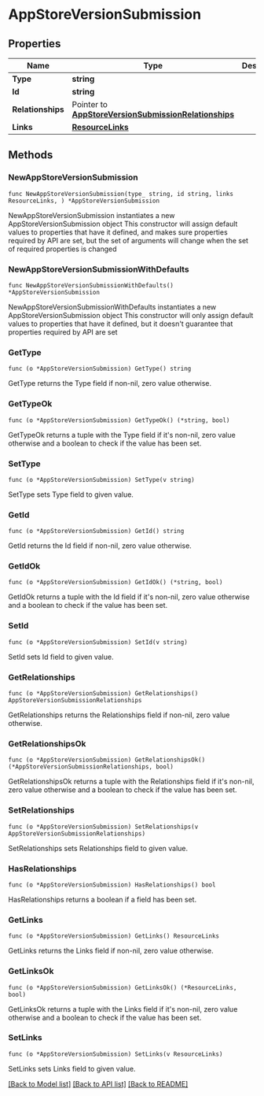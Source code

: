 # AppStoreVersionSubmission

## Properties

Name | Type | Description | Notes
------------ | ------------- | ------------- | -------------
**Type** | **string** |  | 
**Id** | **string** |  | 
**Relationships** | Pointer to [**AppStoreVersionSubmissionRelationships**](AppStoreVersionSubmissionRelationships.md) |  | [optional] 
**Links** | [**ResourceLinks**](ResourceLinks.md) |  | 

## Methods

### NewAppStoreVersionSubmission

`func NewAppStoreVersionSubmission(type_ string, id string, links ResourceLinks, ) *AppStoreVersionSubmission`

NewAppStoreVersionSubmission instantiates a new AppStoreVersionSubmission object
This constructor will assign default values to properties that have it defined,
and makes sure properties required by API are set, but the set of arguments
will change when the set of required properties is changed

### NewAppStoreVersionSubmissionWithDefaults

`func NewAppStoreVersionSubmissionWithDefaults() *AppStoreVersionSubmission`

NewAppStoreVersionSubmissionWithDefaults instantiates a new AppStoreVersionSubmission object
This constructor will only assign default values to properties that have it defined,
but it doesn't guarantee that properties required by API are set

### GetType

`func (o *AppStoreVersionSubmission) GetType() string`

GetType returns the Type field if non-nil, zero value otherwise.

### GetTypeOk

`func (o *AppStoreVersionSubmission) GetTypeOk() (*string, bool)`

GetTypeOk returns a tuple with the Type field if it's non-nil, zero value otherwise
and a boolean to check if the value has been set.

### SetType

`func (o *AppStoreVersionSubmission) SetType(v string)`

SetType sets Type field to given value.


### GetId

`func (o *AppStoreVersionSubmission) GetId() string`

GetId returns the Id field if non-nil, zero value otherwise.

### GetIdOk

`func (o *AppStoreVersionSubmission) GetIdOk() (*string, bool)`

GetIdOk returns a tuple with the Id field if it's non-nil, zero value otherwise
and a boolean to check if the value has been set.

### SetId

`func (o *AppStoreVersionSubmission) SetId(v string)`

SetId sets Id field to given value.


### GetRelationships

`func (o *AppStoreVersionSubmission) GetRelationships() AppStoreVersionSubmissionRelationships`

GetRelationships returns the Relationships field if non-nil, zero value otherwise.

### GetRelationshipsOk

`func (o *AppStoreVersionSubmission) GetRelationshipsOk() (*AppStoreVersionSubmissionRelationships, bool)`

GetRelationshipsOk returns a tuple with the Relationships field if it's non-nil, zero value otherwise
and a boolean to check if the value has been set.

### SetRelationships

`func (o *AppStoreVersionSubmission) SetRelationships(v AppStoreVersionSubmissionRelationships)`

SetRelationships sets Relationships field to given value.

### HasRelationships

`func (o *AppStoreVersionSubmission) HasRelationships() bool`

HasRelationships returns a boolean if a field has been set.

### GetLinks

`func (o *AppStoreVersionSubmission) GetLinks() ResourceLinks`

GetLinks returns the Links field if non-nil, zero value otherwise.

### GetLinksOk

`func (o *AppStoreVersionSubmission) GetLinksOk() (*ResourceLinks, bool)`

GetLinksOk returns a tuple with the Links field if it's non-nil, zero value otherwise
and a boolean to check if the value has been set.

### SetLinks

`func (o *AppStoreVersionSubmission) SetLinks(v ResourceLinks)`

SetLinks sets Links field to given value.



[[Back to Model list]](../README.md#documentation-for-models) [[Back to API list]](../README.md#documentation-for-api-endpoints) [[Back to README]](../README.md)


